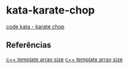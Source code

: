 # kata-karate-chop

[code kata - karate chop](http://codekata.com/kata/kata02-karate-chop)


## Referências
[c++ template array size](https://stackoverflow.com/questions/3368883/how-does-this-size-of-array-template-function-work)
[c++ template array size](https://stackoverflow.com/questions/437150/can-someone-explain-this-template-code-that-gives-me-the-size-of-an-array)
